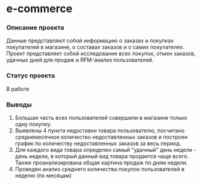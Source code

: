 # e-commerce
### Описание проекта
Данные представляют собой информацию о заказах и покупках покупателей в магазине, о составах заказов и о самих покупателях. Проект представляет собой исследование всех покупок, отмен заказов, удачных дней для продаж и RFM-анализ пользователей. 
### Статус проекта
В работе
### Выводы 
1. Большая часть всех пользователей совершили в магазине только одну покупку.
2. Выявлены 4 пункта недоставки товара пользователю, посчитано среднемесячное количество недоставленных заказов и построен график по количеству недоставленных заказов за весь период.
3. Для каждого вида товара определен самый "удачный" день недели - день недели, в который данный вид товара продается чаще всего. Также проанализирована общая картина продаж по дням недели.
4. Проведен анализ среднего количества покупок пользователей в неделю (по месяцам)
